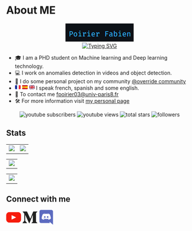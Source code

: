<h1> About ME </h1>  
<div align="center">
     <img alt="name" src="name.png"/><br>
  <a align="center" href="https://git.io/typing-svg"><img src="https://readme-typing-svg.demolab.com?font=Fira+Code&pause=1000&width=500&lines=%2B5+years+of+coding+experience+;Java+%2F+Python+%2F+Deep+learning;Keep+in+mind+knowledge+doesn't+take+up+space" alt="Typing SVG" /></a>
</div>

- 🎓 I am a PHD student on Machine learning and Deep learning technology.
- 💻 I work on anomalies detection in videos and object detection.
- 🌱 I do some personal project on my community [@override community](https://github.com/override-community)
- <img src="https://github.com/Fab16BSB/Fab16BSB.github.io/blob/main/Image/france.png" width=15, height=15 style="cursor:text"/> <img src="https://github.com/Fab16BSB/Fab16BSB.github.io/blob/main/Image/espagne.png" width=15, height=15 style="cursor:text"/> <img src="https://github.com/Fab16BSB/Fab16BSB.github.io/blob/main/Image/anglais.png" width=15, height=15 style="cursor:text"/> I speak french, spanish and some english.
- 📧 To contact me <a href="mailto:fpoirier03@univ-paris8.fr">fpoirier03@univ-paris8.fr</a>
- 🛠️ For more information visit <a href="https://fab16bsb.github.io/index.html" style="cursor:help"> my personal page </a>

<p align="center">
  <img alt="youtube subscribers" title="youtube subscribers" src="https://custom-icon-badges.demolab.com/youtube/channel/subscribers/UCHS2xgITwh7olsnznmq8o0A?color=%23E05D44&label=SUBSCRIBE&logo=video&logoColor=white&style=for-the-badge&labelColor=CE4630">

  <img alt="youtube views" title="YouTube views" src="https://custom-icon-badges.demolab.com/youtube/channel/views/UCHS2xgITwh7olsnznmq8o0A?color=%23E1AD0E&logo=video&logoColor=white&style=for-the-badge&labelColor=C79600"/>

   <img alt="total stars" title="Total stars on GitHub" src="https://custom-icon-badges.demolab.com/github/stars/Fab16BSB?color=55960c&style=for-the-badge&labelColor=488207&logo=star"/>
  
   <img alt="followers" title="Total followers on GitHub" src="https://custom-icon-badges.demolab.com/github/followers/Fab16BSB?color=236ad3&labelColor=1155ba&style=for-the-badge&logo=person-add&label=Follow&logoColor=white"/>
</p>

<h2> Stats </h2>

<table>
  <tr class="noborder">
    <td>
      <img src="https://github-readme-stats.vercel.app/api?username=Fab16BSB&show_icons=true&include_all_commits=true&count_private=true&hide_border=true&theme=algolia"/>
    </td>
    <td>
      <img src=https://github-readme-streak-stats.herokuapp.com?user=Fab16BSB&theme=react&hide_border=true&date_format=j%20M%5B%20Y%5D />
    </td>                      
   </tr>
</table>

<table align="center">
  <tr class="noborder">
    <td>
       <img src="https://github-readme-stats.vercel.app/api/top-langs/?username=Fab16BSB&hide=c%23,powershell,Mathematica,Ruby,Objective-C,Objective-C%2b%2b,Cuda&title_color=61dafb&text_color=ffffff&icon_color=61dafb&bg_color=20232a&langs_count=8&layout=compact&border_color=61dafb&hide_border=true"/>
    </td>
  </tr>
</table>

<table>
  <tr class="noborder">
    <td>
       <img src="https://github-readme-activity-graph.cyclic.app/graph?username=Fab16BSB&theme=react-dark&bg_color=20232a&hide_border=true"/>
    </td>
  </tr>
</table>



<h2> Connect with me </h2>
<p align="left">
  <a href="https://www.youtube.com/channel/UCHS2xgITwh7olsnznmq8o0A" target="blank"><img align="center" src="https://github.com/Fab16BSB/Fab16BSB.github.io/blob/main/Image/youtube_icon.png" alt="youtube" title="Youtube chanel" height="40" width="40" /></a>
  <a href="https://medium.com/@fab.16" target="blank"> <img align="center" src="https://github.com/Fab16BSB/Fab16BSB.github.io/blob/main/Image/medium_icon.png" alt="medium" title="Medium page" height="40" width="40" /></a>
    <a href="https://discord.gg/pgEUk9xVKe" target="blank"><img align="center" src="https://github.com/Fab16BSB/Fab16BSB.github.io/blob/main/Image/discord_icon.png" alt="discord" title="Discord personal server" height="40" width="40" /></a>
</p>

